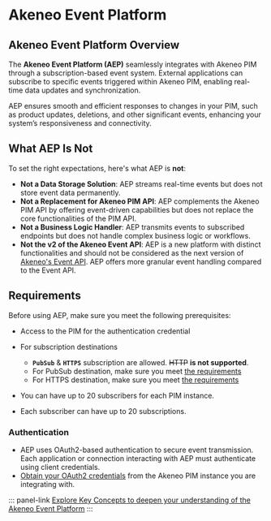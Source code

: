 # Akeneo Event Platform

## Akeneo Event Platform Overview

The **Akeneo Event Platform (AEP)** seamlessly integrates with Akeneo PIM through a subscription-based event system. External applications can subscribe to specific events triggered within Akeneo PIM, enabling real-time data updates and synchronization.

AEP ensures smooth and efficient responses to changes in your PIM, such as product updates, deletions, and other significant events, enhancing your system’s responsiveness and connectivity.

## What AEP Is Not

To set the right expectations, here's what AEP is **not**:

- **Not a Data Storage Solution**: AEP streams real-time events but does not store event data permanently.
- **Not a Replacement for Akeneo PIM API**: AEP complements the Akeneo PIM API by offering event-driven capabilities but does not replace the core functionalities of the PIM API.
- **Not a Business Logic Handler**: AEP transmits events to subscribed endpoints but does not handle complex business logic or workflows.
- **Not the v2 of the Akeneo Event API**: AEP is a new platform with distinct functionalities and should not be considered as the next version of [Akeneo's Event API](https://api.akeneo.com/events-documentation/overview.html). AEP offers more granular event handling compared to the Event API.

## Requirements

Before using AEP, make sure you meet the following prerequisites:

- Access to the PIM for the authentication credential
- For subscription destinations
  - **`PubSub`** & **`HTTPS`** subscription are allowed. ~~HTTP~~ **is not supported**.
  - For PubSub destination, make sure you meet [the requirements](/akeneo-event-platform/concepts.html#pub-sub-subscription)
  - For HTTPS destination, make sure you meet [the requirements](/akeneo-event-platform/concepts.html#https-subscription)

- You can have up to 20 subscribers for each PIM instance.
- Each subscriber can have up to 20 subscriptions.

### Authentication

- AEP uses OAuth2-based authentication to secure event transmission. Each application or connection interacting with AEP must authenticate using client credentials.
- [Obtain your OAuth2 credentials](/akeneo-event-platform/getting-started.html) from the Akeneo PIM instance you are integrating with.

::: panel-link [Explore Key Concepts to deepen your understanding of the Akeneo Event Platform](/akeneo-event-platform/concepts.html)
:::
